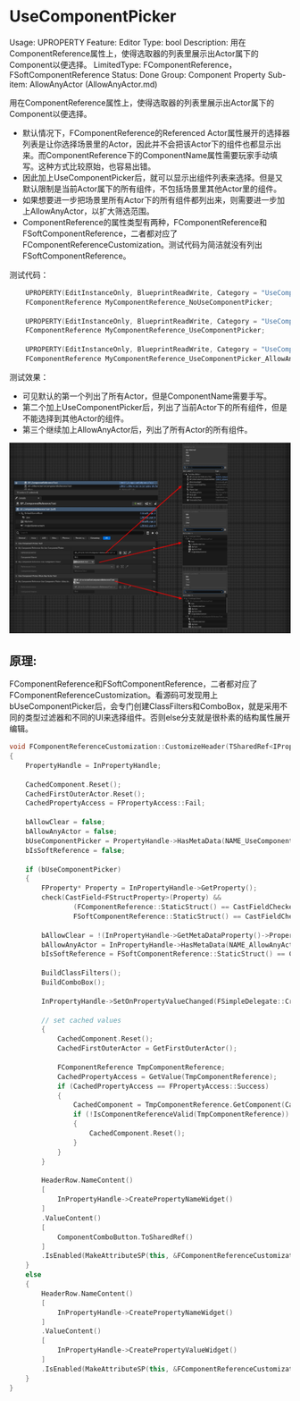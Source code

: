 # UseComponentPicker

Usage: UPROPERTY
Feature: Editor
Type: bool
Description: 用在ComponentReference属性上，使得选取器的列表里展示出Actor属下的Component以便选择。
LimitedType: FComponentReference，FSoftComponentReference
Status: Done
Group: Component Property
Sub-item: AllowAnyActor (AllowAnyActor.md)

用在ComponentReference属性上，使得选取器的列表里展示出Actor属下的Component以便选择。

- 默认情况下，FComponentReference的Referenced Actor属性展开的选择器列表是让你选择场景里的Actor，因此并不会把该Actor下的组件也都显示出来。而ComponentReference下的ComponentName属性需要玩家手动填写。这种方式比较原始，也容易出错。
- 因此加上UseComponentPicker后，就可以显示出组件列表来选择。但是又默认限制是当前Actor属下的所有组件，不包括场景里其他Actor里的组件。
- 如果想要进一步把场景里所有Actor下的所有组件都列出来，则需要进一步加上AllowAnyActor，以扩大筛选范围。
- ComponentReference的属性类型有两种，FComponentReference和FSoftComponentReference，二者都对应了FComponentReferenceCustomization。测试代码为简洁就没有列出FSoftComponentReference。

测试代码：

```cpp
	UPROPERTY(EditInstanceOnly, BlueprintReadWrite, Category = "UseComponentPickerTest")
	FComponentReference MyComponentReference_NoUseComponentPicker;

	UPROPERTY(EditInstanceOnly, BlueprintReadWrite, Category = "UseComponentPickerTest", meta = (UseComponentPicker))
	FComponentReference MyComponentReference_UseComponentPicker;

	UPROPERTY(EditInstanceOnly, BlueprintReadWrite, Category = "UseComponentPicker_AllowAnyActor_Test", meta = (UseComponentPicker,AllowAnyActor))
	FComponentReference MyComponentReference_UseComponentPicker_AllowAnyActor;
```

测试效果：

- 可见默认的第一个列出了所有Actor，但是ComponentName需要手写。
- 第二个加上UseComponentPicker后，列出了当前Actor下的所有组件，但是不能选择到其他Actor的组件。
- 第三个继续加上AllowAnyActor后，列出了所有Actor的所有组件。

![UseComponentPicker.jpg](UseComponentPicker/UseComponentPicker.jpg)

## 原理:

FComponentReference和FSoftComponentReference，二者都对应了FComponentReferenceCustomization。看源码可发现用上bUseComponentPicker后，会专门创建ClassFilters和ComboBox，就是采用不同的类型过滤器和不同的UI来选择组件。否则else分支就是很朴素的结构属性展开编辑。

```cpp
void FComponentReferenceCustomization::CustomizeHeader(TSharedRef<IPropertyHandle> InPropertyHandle, FDetailWidgetRow& HeaderRow, IPropertyTypeCustomizationUtils& CustomizationUtils)
{
	PropertyHandle = InPropertyHandle;

	CachedComponent.Reset();
	CachedFirstOuterActor.Reset();
	CachedPropertyAccess = FPropertyAccess::Fail;

	bAllowClear = false;
	bAllowAnyActor = false;
	bUseComponentPicker = PropertyHandle->HasMetaData(NAME_UseComponentPicker);
	bIsSoftReference = false;

	if (bUseComponentPicker)
	{
		FProperty* Property = InPropertyHandle->GetProperty();
		check(CastField<FStructProperty>(Property) &&
				(FComponentReference::StaticStruct() == CastFieldChecked<const FStructProperty>(Property)->Struct ||
				FSoftComponentReference::StaticStruct() == CastFieldChecked<const FStructProperty>(Property)->Struct));

		bAllowClear = !(InPropertyHandle->GetMetaDataProperty()->PropertyFlags & CPF_NoClear);
		bAllowAnyActor = InPropertyHandle->HasMetaData(NAME_AllowAnyActor);
		bIsSoftReference = FSoftComponentReference::StaticStruct() == CastFieldChecked<const FStructProperty>(Property)->Struct;

		BuildClassFilters();
		BuildComboBox();

		InPropertyHandle->SetOnPropertyValueChanged(FSimpleDelegate::CreateSP(this, &FComponentReferenceCustomization::OnPropertyValueChanged));

		// set cached values
		{
			CachedComponent.Reset();
			CachedFirstOuterActor = GetFirstOuterActor();

			FComponentReference TmpComponentReference;
			CachedPropertyAccess = GetValue(TmpComponentReference);
			if (CachedPropertyAccess == FPropertyAccess::Success)
			{
				CachedComponent = TmpComponentReference.GetComponent(CachedFirstOuterActor.Get());
				if (!IsComponentReferenceValid(TmpComponentReference))
				{
					CachedComponent.Reset();
				}
			}
		}

		HeaderRow.NameContent()
		[
			InPropertyHandle->CreatePropertyNameWidget()
		]
		.ValueContent()
		[
			ComponentComboButton.ToSharedRef()
		]
		.IsEnabled(MakeAttributeSP(this, &FComponentReferenceCustomization::CanEdit));
	}
	else
	{
		HeaderRow.NameContent()
		[
			InPropertyHandle->CreatePropertyNameWidget()
		]
		.ValueContent()
		[
			InPropertyHandle->CreatePropertyValueWidget()
		]
		.IsEnabled(MakeAttributeSP(this, &FComponentReferenceCustomization::CanEdit));
	}
}
```
